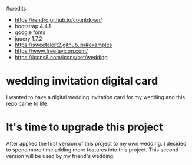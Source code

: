 #credits
- https://rendro.github.io/countdown/
- bootstrap 4.4.1
- google fonts
- jquery 1.7.2
- https://sweetalert2.github.io/#examples
- https://www.freefavicon.com/
- https://icons8.com/icons/set/wedding

# wedding invitation digital card
I wanted to have a digital wedding invitation card for my wedding and this repo came to life.

# It's time to upgrade this project
After applied the first version of this project to my own wedding.
I decided to spend more time adding more features into this project.
This second version will be used by my friend's wedding.
